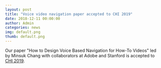 ```yaml
---
layout: post
title: "Voice video navigation paper accepted to CHI 2019"
date: 2018-12-11 00:00:00
author: Admin
categories: news
img: default.png
thumb: default.png
---
```


Our paper "How to Design Voice Based Navigation for How-To Videos" led by Minsuk Chang with collaborators at Adobe and Stanford is accepted to <a href="https://chi2019.acm.org/">CHI 2019</a>.

